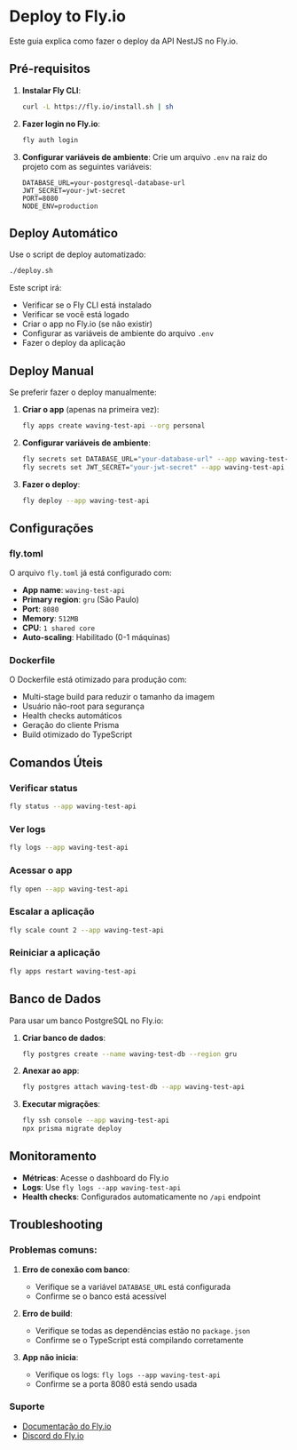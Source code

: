 # Deploy to Fly.io

Este guia explica como fazer o deploy da API NestJS no Fly.io.

## Pré-requisitos

1. **Instalar Fly CLI**:

   ```bash
   curl -L https://fly.io/install.sh | sh
   ```

2. **Fazer login no Fly.io**:

   ```bash
   fly auth login
   ```

3. **Configurar variáveis de ambiente**:
   Crie um arquivo `.env` na raiz do projeto com as seguintes variáveis:
   ```env
   DATABASE_URL=your-postgresql-database-url
   JWT_SECRET=your-jwt-secret
   PORT=8080
   NODE_ENV=production
   ```

## Deploy Automático

Use o script de deploy automatizado:

```bash
./deploy.sh
```

Este script irá:

- Verificar se o Fly CLI está instalado
- Verificar se você está logado
- Criar o app no Fly.io (se não existir)
- Configurar as variáveis de ambiente do arquivo `.env`
- Fazer o deploy da aplicação

## Deploy Manual

Se preferir fazer o deploy manualmente:

1. **Criar o app** (apenas na primeira vez):

   ```bash
   fly apps create waving-test-api --org personal
   ```

2. **Configurar variáveis de ambiente**:

   ```bash
   fly secrets set DATABASE_URL="your-database-url" --app waving-test-api
   fly secrets set JWT_SECRET="your-jwt-secret" --app waving-test-api
   ```

3. **Fazer o deploy**:
   ```bash
   fly deploy --app waving-test-api
   ```

## Configurações

### fly.toml

O arquivo `fly.toml` já está configurado com:

- **App name**: `waving-test-api`
- **Primary region**: `gru` (São Paulo)
- **Port**: `8080`
- **Memory**: `512MB`
- **CPU**: `1 shared core`
- **Auto-scaling**: Habilitado (0-1 máquinas)

### Dockerfile

O Dockerfile está otimizado para produção com:

- Multi-stage build para reduzir o tamanho da imagem
- Usuário não-root para segurança
- Health checks automáticos
- Geração do cliente Prisma
- Build otimizado do TypeScript

## Comandos Úteis

### Verificar status

```bash
fly status --app waving-test-api
```

### Ver logs

```bash
fly logs --app waving-test-api
```

### Acessar o app

```bash
fly open --app waving-test-api
```

### Escalar a aplicação

```bash
fly scale count 2 --app waving-test-api
```

### Reiniciar a aplicação

```bash
fly apps restart waving-test-api
```

## Banco de Dados

Para usar um banco PostgreSQL no Fly.io:

1. **Criar banco de dados**:

   ```bash
   fly postgres create --name waving-test-db --region gru
   ```

2. **Anexar ao app**:

   ```bash
   fly postgres attach waving-test-db --app waving-test-api
   ```

3. **Executar migrações**:
   ```bash
   fly ssh console --app waving-test-api
   npx prisma migrate deploy
   ```

## Monitoramento

- **Métricas**: Acesse o dashboard do Fly.io
- **Logs**: Use `fly logs --app waving-test-api`
- **Health checks**: Configurados automaticamente no `/api` endpoint

## Troubleshooting

### Problemas comuns:

1. **Erro de conexão com banco**:

   - Verifique se a variável `DATABASE_URL` está configurada
   - Confirme se o banco está acessível

2. **Erro de build**:

   - Verifique se todas as dependências estão no `package.json`
   - Confirme se o TypeScript está compilando corretamente

3. **App não inicia**:
   - Verifique os logs: `fly logs --app waving-test-api`
   - Confirme se a porta 8080 está sendo usada

### Suporte

- [Documentação do Fly.io](https://fly.io/docs/)
- [Discord do Fly.io](https://discord.gg/flyio)
